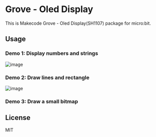 # Grove - Oled Display 

This is Makecode Grove - Oled Display(SH1107) package for micro:bit.

## Usage

### Demo 1: Display numbers and strings

![image](https://user-images.githubusercontent.com/18615354/47378523-f68f8800-d72a-11e8-8175-a74ab59deb65.png)

### Demo 2: Draw lines and rectangle

![image](https://user-images.githubusercontent.com/18615354/47399609-daf8a180-d76b-11e8-8f8f-6f7d161fbc90.png)

### Demo 3: Draw a small bitmap

## License
MIT